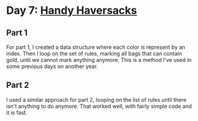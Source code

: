 # Day 7: [Handy Haversacks](https://adventofcode.com/2020/day/7)

## Part 1

For part 1, I created a data structure where each color is represent by an index. Then I loop on the set of rules, marking all bags that can contain gold, until we cannot mark anything anymore. This is a method I've used in some previous days on another year.

## Part 2

I used a similar approach for part 2, looping on the list of rules until there isn't anything to do anymore. That worked well, with fairly simple code and it is fast.
